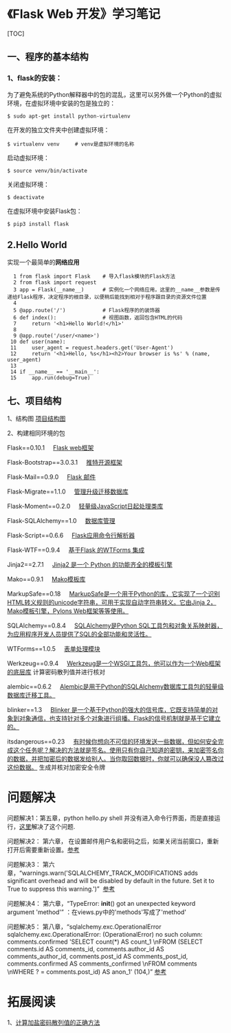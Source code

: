 # 《Flask Web 开发》学习笔记

[TOC]

## 一、程序的基本结构

### 1、flask的安装：

为了避免系统的Python解释器中的包的混乱，这里可以另外做一个Python的虚拟环境，在虚拟环境中安装的包是独立的：

```
$ sudo apt-get install python-virtualenv
```

在开发的独立文件夹中创建虚拟环境：

```
$ virtualenv venv     # venv是虚拟环境的名称
```

启动虚拟环境：

```
$ source venv/bin/activate
```

关闭虚拟环境：

```
$ deactivate
```

在虚拟环境中安装Flask包：

```
$ pip3 install flask
```


## 2.Hello World

实现一个最简单的**网络应用**

```
  1 from flask import Flask    # 导入flask模块的Flask方法
  2 from flask import request
  3 app = Flask(__name__)      # 实例化一个网络应用，这里的__name__参数是传递给Flask程序，决定程序的根目录，以便稍后能找到相对于程序跟目录的资源文件位置
  4 
  5 @app.route('/')            # Flask程序的的装饰器
  6 def index():               # 视图函数，返回包含HTML的代码
  7     return '<h1>Hello World!</h1>'
  8 
  9 @app.route('/user/<name>')
 10 def user(name):
 11     user_agent = request.headers.get('User-Agent')
 12     return '<h1>Hello, %s</h1><h2>Your browser is %s' % (name, user_agent)
 13 
 14 if __name__ == '__main__':
 15     app.run(debug=True)                                                                                                         
```

## 七、项目结构
1、结构图
[项目结构图](http://ww1.sinaimg.cn/large/bd31b54fgy1fh9gmmd1jxj20pf0pdmy1.jpg)

2、构建相同环境的包

Flask==0.10.1     [Flask web框架](http://docs.jinkan.org/docs/flask/)

Flask-Bootstrap==3.0.3.1     [推特开源框架](http://flask-bootstrap-zh.readthedocs.io/zh/latest/)

Flask-Mail==0.9.0     [Flask 邮件](https://pythonhosted.org/Flask-Mail/)

Flask-Migrate==1.1.0     [管理升级迁移数据库](https://www.google.com.hk/search?q=Flask-Migrate&rlz=1C1CHZL_zh-cnUS713US713&oq=Flask-Migrate&aqs=chrome..69i57&sourceid=chrome&ie=UTF-8&gws_rd=cr,ssl)

Flask-Moment==0.2.0     [轻量级JavaScript日起处理类库](https://github.com/miguelgrinberg/Flask-Moment)

Flask-SQLAlchemy==1.0     [数据库管理](http://www.pythondoc.com/flask-sqlalchemy/quickstart.html)

Flask-Script==0.6.6     [Flask应用命令行解析器](https://github.com/nummy/flask-script-cn)

Flask-WTF==0.9.4     [基于Flask 的WTForms 集成](http://docs.jinkan.org/docs/flask-wtf/)

Jinja2==2.7.1     [Jinja2 是一个 Python 的功能齐全的模板引擎](http://docs.jinkan.org/docs/jinja2/)

Mako==0.9.1     [Mako模板库](http://www.makotemplates.org/)

MarkupSafe==0.18     [MarkupSafe是一个用于Python的库，它实现了一个识别HTML转义规则的unicode字符串，可用于实现自动字符串转义。它由Jinja 2，Mako模板引擎，Pylons Web框架等等使用。](http://www.pocoo.org/projects/markupsafe/)

SQLAlchemy==0.8.4     [SQLAlchemy是Python SQL工具包和对象关系映射器，为应用程序开发人员提供了SQL的全部功能和灵活性。](https://www.sqlalchemy.org/)

WTForms==1.0.5     [表单处理模块](http://docs.jinkan.org/docs/flask/patterns/wtforms.html)

Werkzeug==0.9.4     [Werkzeug是一个WSGI工具包，他可以作为一个Web框架的底层库](http://werkzeug-docs-cn.readthedocs.io/zh_CN/latest/) 计算密码散列值并进行核对

alembic==0.6.2     [Alembic是用于Python的SQLAlchemy数据库工具包的轻量级数据库迁移工具。](http://alembic.zzzcomputing.com/en/latest/)

blinker==1.3     [Blinker 是一个基于Python的强大的信号库，它既支持简单的对象到对象通信，也支持针对多个对象进行组播。Flask的信号机制就是基于它建立的。](http://python.jobbole.com/85554/)

itsdangerous==0.23     [有时候你想向不可信的环境发送一些数据，但如何安全完成这个任务呢？解决的方法就是签名。使用只有你自己知道的密钥，来加密签名你的数据，并把加密后的数据发给别人。当你取回数据时，你就可以确保没人篡改过这份数据。](http://itsdangerous.readthedocs.io/en/latest/) 生成并核对加密安全令牌


# 问题解决 

问题解决1：第五章，python hello.py shell 并没有进入命令行界面，而是直接运行，[这里](http://cocode.cc/t/python-flask-app-py-shell-command-lile/5846)解决了这个问题.

问题解决2： 第六章， 在设置邮件用户名和密码之后，如果关闭当前窗口，重新打开后需要重新设置。[参考](http://cocode.cc/t/flask-web-python-shell-errno-10060/3508/23)

问题解决3： 第六章，“warnings.warn('SQLALCHEMY_TRACK_MODIFICATIONS adds significant overhead and will be disabled by default in the future. Set it to True to suppress this warning.')”  [参考](http://cocode.cc/t/flask-web-flask-sqlalchemy/3443)

问题解决4： 第六章，“TypeError: __init__() got an unexpected keyword argument 'method'” ：在views.py中的'methods'写成了'method'

问题解决5： 第八章，“sqlalchemy.exc.OperationalError
sqlalchemy.exc.OperationalError: (OperationalError) no such column: comments.confirmed 'SELECT count(*) AS count_1 \nFROM (SELECT comments.id AS comments_id, comments.author_id AS comments_author_id, comments.post_id AS comments_post_id, comments.confirmed AS comments_confirmed \nFROM comments \nWHERE ? = comments.post_id) AS anon_1' (104,)”
[参考](https://www.zhihu.com/question/41750158)

# 拓展阅读
1、[计算加盐密码散列值的正确方法](https://crackstation.net/hashing-security.htm)
